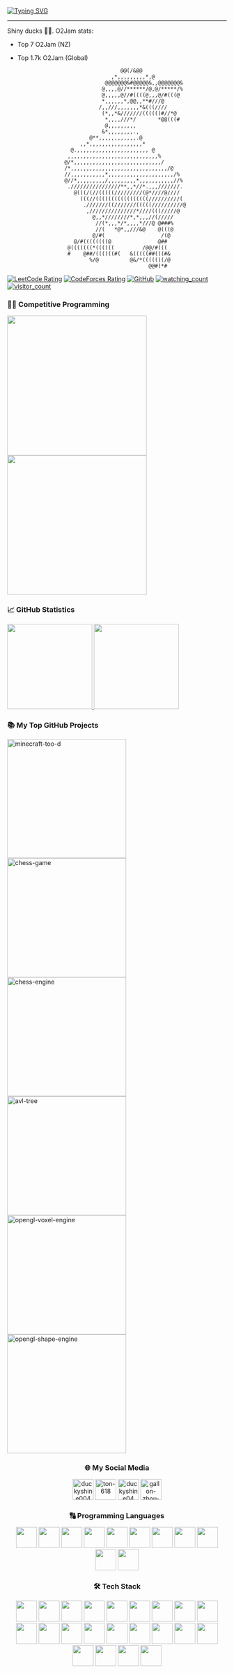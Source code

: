 [![Typing SVG](https://readme-typing-svg.herokuapp.com?font=JetBrains+Mono&color=FFFFFF&size=40&duration=3000&pause=1000&width=720&height=70&lines=%3EDuckyShine004;%3ECompetitive+Programming;%3EPython;%3EC%2FC%2B%2B;%3EJava)](https://git.io/typing-svg)

---
Shiny ducks 🌟🦆. O2Jam stats:
* Top 7 O2Jam (NZ)
* Top 1.7k O2Jam (Global)

                                                                                
                                                                                
                                                                                
                                       @@(/&@@                                  
                                    ,*,,,,,,,,,*,@                              
                                  @@@@@@@&#@@@@@&,,@@@@@@@&                     
                                 @,,,,@//******/@,@/*****/%                     
                                 @,,,,,@//#((((@,,,@/#(((@                      
                                 *,,,,,,*,@@,,**#///@                           
                                /,,///,,,,,,,*&(((////                          
                                 (*,,*&///////((((((#//*@                       
                                  *,,,,///*/       *@@(((#                      
                                  @,,,,,,,,,                                    
                                 &*,,,,,,,,.,                                   
                             @**,,,,,,,,,,,,.@                                  
                          ,,*,,,,,,,,,,,,,,,,,*                                 
                       @.,,,,,,,,,,,,,,,,,,,,,,, @                              
                      ,,,,,,,,,,,,,,,,,,,,,,,,,,,,,%                            
                     @/*,,,,,,,,,,,,,,,,,,,,,,,,,,,,/                           
                     /*,,,,,,,,,,,,,,,,,,,,,,,,,,,,,,,/@                        
                     //,,,,,,,,,,,*,,,,,,,,,,,,,,,,,,,,,/%                      
                     @//*,,,,,,,,,/,,,,,,,,,*,,,,,,,,,,,//%                     
                      .////////////////**,,*//*.,,,///////.                     
                        @(((/(//(((((/////////(@*////@////                      
                          (((//(((((((((((((((((//////////(                     
                           .///////((///////(((((//////////@                    
                            ,///////////////*////(((/////@                      
                              @,,*////////*,*,,,//(/////                        
                               //(*,,,*/*,,,,*///@ @###%                        
                               //(   *@*,,///&@    @(((@                        
                              @/#(                  /(@                         
                        @/#((((((((@               @##                          
                      @(((((((*((((((         /@@/#(((                          
                      #    @##/((((((#(   &(((((##(((#&                         
                             %/@          @&/*(((((((/@                         
                                                @@#(*#  
<p align="left">
<a href="https://leetcode.com/duckyshine004/" target="_blank"><img src="https://cp-logo.vercel.app/leetcode/duckyshine004?logo=true" alt="LeetCode Rating" /></a>
<a href="https://codeforces.com/profile/ton-618" target="_blank"><img src="https://codeforces-readme-stats.vercel.app/api/badge?username=ton-618?" alt="CodeForces Rating" /></a>
<a href="https://github.com/DuckyShine004" target="_blank"><img alt="GitHub" src="https://img.shields.io/badge/dynamic/json?logo=github&label=GitHub+Followers&labelColor=282c34&color=181717&query=%24.data.totalSubs&url=https%3A%2F%2Fapi.spencerwoo.com%2Fsubstats%2F%3Fsource%3Dgithub%26queryKey%3DDuckyShine004&longCache=true"/></a>
<a href="https://github.com/DuckyShine004" target="_blank"><img src="https://komarev.com/ghpvc/?username=DuckyShine004&color=brightgreen" alt="watching_count" /></a>
<a href="https://github.com/DuckyShine004" target="_blank"><img src="https://visitor-badge.laobi.icu/badge?page_id=DuckyShine004.DuckyShine004" alt="visitor_count" /></a>
</p>

### 🧑‍💻 Competitive Programming

<span>
<a href="https://leetcode.com/duckyshine004/" target="_blank"><img src="https://leetcard.jacoblin.cool/duckyshine004?theme=dark&ext=contest&border_color=404040" height="320" /></a>
<a href="https://codeforces.com/profile/ton-618" target="_blank"><img src="https://codeforces-readme-stats.vercel.app/api/card?username=ton-618&theme=react&force_username=true&title_color=F85D7F&icon_color=F8D866&border_color=404040" height="320" /></a>
</span>

### 📈 GitHub Statistics

<span>
<a href="https://github.com/DuckyShine004">
<img src="https://github-readme-stats.vercel.app/api?username=DuckyShine004&show_icons=true&theme=react&bg_color=1F222E&title_color=F85D7F&icon_color=F8D866&border_color=404040" height="195">
<img src="https://github-readme-stats.vercel.app/api/top-langs/?username=DuckyShine004&layout=compact&theme=react&bg_color=1F222E&title_color=F85D7F&border_color=404040" height="195">
</a>
</span>

### 📚 My Top GitHub Projects

<p align="left">
<a href="https://github.com/DuckyShine004/minecraft-too-d"><img width="273" src="https://denvercoder1-github-readme-stats.vercel.app/api/pin/?username=DuckyShine004&repo=minecraft-too-d&theme=react&bg_color=1F222E&title_color=F85D7F&icon_color=F8D866&border_color=404040" alt="minecraft-too-d"></a>
<a href="https://github.com/DuckyShine004/chess-game"><img width="273" src="https://denvercoder1-github-readme-stats.vercel.app/api/pin/?username=DuckyShine004&repo=chess-game&theme=react&bg_color=1F222E&title_color=F85D7F&icon_color=F8D866&border_color=404040" alt="chess-game"></a>
<a href="https://github.com/DuckyShine004/chess-engine"><img width="273" src="https://denvercoder1-github-readme-stats.vercel.app/api/pin/?username=DuckyShine004&repo=chess-engine&theme=react&bg_color=1F222E&title_color=F85D7F&icon_color=F8D866&border_color=404040" alt="chess-engine"></a>
<a href="https://github.com/DuckyShine004/avl-tree"><img width="273" src="https://denvercoder1-github-readme-stats.vercel.app/api/pin/?username=DuckyShine004&repo=avl-tree&theme=react&bg_color=1F222E&title_color=F85D7F&icon_color=F8D866&border_color=404040" alt="avl-tree"></a>
<a href="https://github.com/DuckyShine004/opengl-voxel-engine"><img width="273" src="https://denvercoder1-github-readme-stats.vercel.app/api/pin/?username=DuckyShine004&repo=opengl-voxel-engine&theme=react&bg_color=1F222E&title_color=F85D7F&icon_color=F8D866&border_color=404040" alt="opengl-voxel-engine"></a>
<a href="https://github.com/DuckyShine004/opengl-shape-engine"><img width="273" src="https://denvercoder1-github-readme-stats.vercel.app/api/pin/?username=DuckyShine004&repo=opengl-shape-engine&theme=react&bg_color=1F222E&title_color=F85D7F&icon_color=F8D866&border_color=404040" alt="opengl-shape-engine"></a>
</p>

<h3 align="center"> 🌐 My Social Media</h3>
<p align="center">
<a href="https://leetcode.com/duckyshine004/" target="_blank"><img src="https://img.icons8.com/external-tal-revivo-color-tal-revivo/96/000000/external-level-up-your-coding-skills-and-quickly-land-a-job-logo-color-tal-revivo.png" alt="duckyshine004" height="48" width="48" /></a> 
<a href="https://codeforces.com/profile/ton-618" target="_blank"><img src="https://img.icons8.com/external-tal-revivo-color-tal-revivo/96/000000/external-codeforces-programming-competitions-and-contests-programming-community-logo-color-tal-revivo.png" alt="ton-618" height="48" width="48" /></a>
<a href="https://www.hackerrank.com/profile/duckyshine04" target="_blank"><img src="https://upload.wikimedia.org/wikipedia/commons/4/40/HackerRank_Icon-1000px.png" alt="duckyshine04" height="48" width="48" /></a>
<a href="https://www.linkedin.com/in/gallon-zhou-a3739b278/" target="_blank"><img src="https://img.icons8.com/fluency/48/000000/linkedin.png" alt="gallon-zhou-a3739b278" height="48" width="48" /></a>
</p>

<h3 align="center"> 🔠 Programming Languages</h3>
<p align="center">
<a><img src="https://cdn.jsdelivr.net/gh/devicons/devicon/icons/python/python-original.svg" width="48" height="48" /></a>
<a><img src="https://cdn.jsdelivr.net/gh/devicons/devicon/icons/javascript/javascript-original.svg" width="48" height="48" /></a>
<a><img src="https://cdn.jsdelivr.net/gh/devicons/devicon/icons/css3/css3-original.svg" width="48" height="48" /></a>
<a><img src="https://cdn.jsdelivr.net/gh/devicons/devicon/icons/html5/html5-original.svg" width="48" height="48" /></a>
<a><img src="https://cdn.jsdelivr.net/gh/devicons/devicon/icons/lua/lua-original.svg" width="48" height="48" /></a>
<a><img src="https://cdn.jsdelivr.net/gh/devicons/devicon/icons/c/c-original.svg" width="48" height="48" /></a>
<a><img src="https://cdn.jsdelivr.net/gh/devicons/devicon/icons/cplusplus/cplusplus-original.svg" width="48" height="48" /></a>
<a><img src="https://cdn.jsdelivr.net/gh/devicons/devicon/icons/csharp/csharp-original.svg" width="48" height="48" /></a>
<a><img src="https://cdn.jsdelivr.net/gh/devicons/devicon/icons/java/java-original.svg" width="48" height="48" /></a>
<a><img src="https://cdn.jsdelivr.net/gh/devicons/devicon/icons/bash/bash-original.svg" width="48" height="48" /></a>
<a><img src="https://cdn.jsdelivr.net/gh/devicons/devicon/icons/markdown/markdown-original.svg" width="48" height="48" /></a>
</p>

<h3 align="center"> 🛠️ Tech Stack</h3>
<p align="center">
<a><img src="https://cdn.jsdelivr.net/gh/devicons/devicon@latest/icons/archlinux/archlinux-original.svg" width="48" height="48" /></a>
<a><img src="https://cdn.jsdelivr.net/gh/devicons/devicon/icons/linux/linux-original.svg" width="48" height="48" /></a>
<a><img src="https://cdn.jsdelivr.net/gh/devicons/devicon/icons/intellij/intellij-original.svg" width="48" height="48" /></a>
<a><img src="https://cdn.jsdelivr.net/gh/devicons/devicon/icons/cmake/cmake-original.svg" width="48" height="48" /></a>
<a><img src="https://cdn.jsdelivr.net/gh/devicons/devicon/icons/github/github-original.svg" width="48" height="48" /></a>
<a><img src="https://cdn.jsdelivr.net/gh/devicons/devicon/icons/git/git-original.svg" width="48" height="48" /></a>
<a><img src="https://cdn.jsdelivr.net/gh/devicons/devicon/icons/pandas/pandas-original.svg" width="48" height="48" /></a>
<a><img src="https://cdn.jsdelivr.net/gh/devicons/devicon/icons/numpy/numpy-original.svg" width="48" height="48" /></a>
<a><img src="https://cdn.jsdelivr.net/gh/devicons/devicon/icons/blender/blender-original.svg" width="48" height="48" /></a>
<a><img src="https://cdn.jsdelivr.net/gh/devicons/devicon/icons/unity/unity-original.svg" width="48" height="48" /></a>
<a><img src="https://cdn.jsdelivr.net/gh/devicons/devicon/icons/react/react-original.svg" width="48" height="48" /></a>
<a><img src="https://cdn.jsdelivr.net/gh/devicons/devicon/icons/nodejs/nodejs-original.svg" width="48" height="48" /></a>
<a><img src="https://cdn.jsdelivr.net/gh/devicons/devicon/icons/npm/npm-original-wordmark.svg" width="48" height="48" /></a>
<a><img src="https://cdn.jsdelivr.net/gh/devicons/devicon/icons/docker/docker-original.svg" width="48", height="48" /></a>
<a><img src="https://cdn.jsdelivr.net/gh/devicons/devicon/icons/mongodb/mongodb-original.svg" width="48", height="48" /></a>
<a><img src="https://cdn.jsdelivr.net/gh/devicons/devicon/icons/threejs/threejs-original.svg" width="48" height="48" /></a>
<a><img src="https://cdn.jsdelivr.net/gh/devicons/devicon/icons/opengl/opengl-original.svg" width="48" height="48" /></a>
<a><img src="https://cdn.jsdelivr.net/gh/devicons/devicon/icons/spring/spring-original.svg" width="48" height="48" /></a>
<a><img src="https://cdn.jsdelivr.net/gh/devicons/devicon/icons/vim/vim-original.svg" width="48" height="48" /></a>
<a><img src="https://cdn.jsdelivr.net/gh/devicons/devicon/icons/matlab/matlab-original.svg" width="48" height="48" /></a>
<a><img src="https://cdn.jsdelivr.net/gh/devicons/devicon/icons/r/r-original.svg" width="48" height="48" /></a>
<a><img src="https://cdn.jsdelivr.net/gh/devicons/devicon/icons/gcc/gcc-original.svg" width="48" height="48" /></a>
</p>
